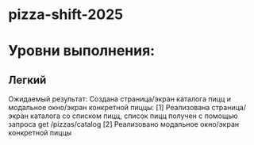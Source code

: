 # pizza-shift-2025

# Уровни выполнения:
## Легкий

Ожидаемый результат: Создана страница/экран каталога пицц и модальное окно/экран конкретной пиццы:
[1] Реализована страница/экран каталога со списком пицц, список пицц получен с помощью запроса get /pizzas/catalog
[2] Реализовано модальное окно/экран конкретной пиццы